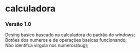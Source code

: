 # calculadora

<h3>Versão 1.0</h3>

Desing basico baseado na calculadora do padrão do windows;<br>
Botões dos numeros e de operações basicas funcionando;<br>
Não identifca virgula nos numeros(bug);<br>
